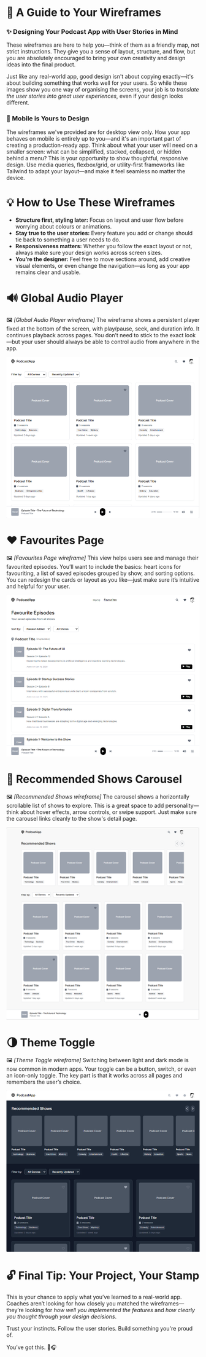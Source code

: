# 🧭 A Guide to Your Wireframes

### ✨ Designing Your Podcast App with User Stories in Mind

These wireframes are here to help you—think of them as a friendly map, not strict instructions. They give you a sense of layout, structure, and flow, but you are absolutely encouraged to bring your own creativity and design ideas into the final product.

Just like any real-world app, good design isn't about copying exactly—it's about building something that works well for your users. So while these images show you one way of organising the screens, your job is to _translate the user stories into great user experiences_, even if your design looks different.

### 📱 Mobile is Yours to Design

The wireframes we've provided are for desktop view only. How your app behaves on mobile is entirely up to you—and it's an important part of creating a production-ready app. Think about what your user will need on a smaller screen: what can be simplified, stacked, collapsed, or hidden behind a menu? This is your opportunity to show thoughtful, responsive design. Use media queries, flexbox/grid, or utility-first frameworks like Tailwind to adapt your layout—and make it feel seamless no matter the device.

# 💡 How to Use These Wireframes

- **Structure first, styling later:** Focus on layout and user flow before worrying about colours or animations.
- **Stay true to the user stories:** Every feature you add or change should tie back to something a user needs to do.
- **Responsiveness matters:** Whether you follow the exact layout or not, always make sure your design works across screen sizes.
- **You’re the designer:** Feel free to move sections around, add creative visual elements, or even change the navigation—as long as your app remains clear and usable.

# 🔊 Global Audio Player

🖼 _\[Global Audio Player wireframe]_
The wireframe shows a persistent player fixed at the bottom of the screen, with play/pause, seek, and duration info. It continues playback across pages. You don’t need to stick to the exact look—but your user should always be able to control audio from anywhere in the app.

![alt text](<Global Audio Player.png>)

# ❤️ Favourites Page

🖼 _\[Favourites Page wireframe]_
This view helps users see and manage their favourited episodes. You’ll want to include the basics: heart icons for favouriting, a list of saved episodes grouped by show, and sorting options. You can redesign the cards or layout as you like—just make sure it’s intuitive and helpful for your user.

![alt text](<Favourites Page with Navigation.png>)

# 🎠 Recommended Shows Carousel

🖼 _\[Recommended Shows wireframe]_
The carousel shows a horizontally scrollable list of shows to explore. This is a great space to add personality—think about hover effects, arrow controls, or swipe support. Just make sure the carousel links cleanly to the show's detail page.

![alt text](<Recommended Shows.png>)

# 🌗 Theme Toggle

🖼 _\[Theme Toggle wireframe]_
Switching between light and dark mode is now common in modern apps. Your toggle can be a button, switch, or even an icon-only toggle. The key part is that it works across all pages and remembers the user’s choice.

![alt text](<Theme Toggle.png>)

# 🔓 Final Tip: Your Project, Your Stamp

This is your chance to apply what you’ve learned to a real-world app. Coaches aren’t looking for how closely you matched the wireframes—they’re looking for _how well you implemented the features_ and _how clearly you thought through your design decisions_.

Trust your instincts. Follow the user stories. Build something you're proud of.

You’ve got this. 💪🎧
